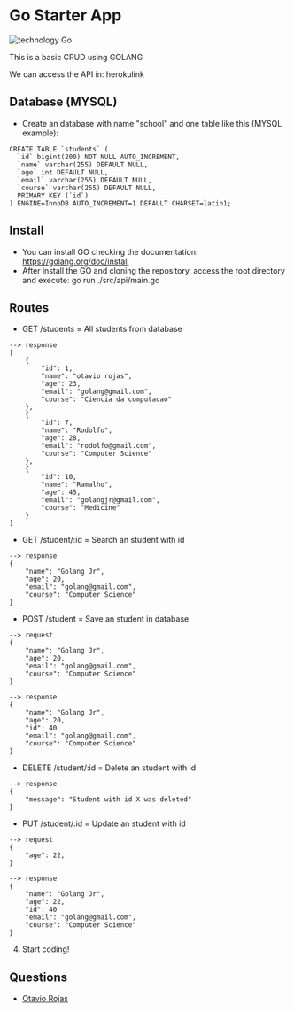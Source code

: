 # Go Starter App

![technology Go](https://img.shields.io/badge/technology-go-blue.svg)

This is a basic CRUD using GOLANG

We can access the API in: herokulink

## Database (MYSQL)
- Create an database with name "school" and one table like this (MYSQL example):
```
CREATE TABLE `students` (
  `id` bigint(200) NOT NULL AUTO_INCREMENT,
  `name` varchar(255) DEFAULT NULL,
  `age` int DEFAULT NULL,
  `email` varchar(255) DEFAULT NULL,
  `course` varchar(255) DEFAULT NULL,
  PRIMARY KEY (`id`)
) ENGINE=InnoDB AUTO_INCREMENT=1 DEFAULT CHARSET=latin1;

```

## Install
- You can install GO checking the documentation: https://golang.org/doc/install
- After install the GO and cloning the repository, access the root directory  and execute: go run ./src/api/main.go 

## Routes
- GET /students = All students from database

```
--> response
[
    {
        "id": 1,
        "name": "otavio rojas",
        "age": 23,
        "email": "golang@gmail.com",
        "course": "Ciencia da computacao"
    },
    {
        "id": 7,
        "name": "Rodolfo",
        "age": 28,
        "email": "rodolfo@gmail.com",
        "course": "Computer Science"
    },
    {
        "id": 10,
        "name": "Ramalho",
        "age": 45,
        "email": "golangjr@gmail.com",
        "course": "Medicine"
    }
]
```

- GET /student/:id = Search an student with id

```
--> response
{
    "name": "Golang Jr",
    "age": 20,
    "email": "golang@gmail.com",
    "course": "Computer Science"
}
```

- POST /student = Save an student in database

```
--> request
{
    "name": "Golang Jr",
    "age": 20,
    "email": "golang@gmail.com",
    "course": "Computer Science"
}
```
```
--> response
{
    "name": "Golang Jr",
    "age": 20,
    "id": 40
    "email": "golang@gmail.com",
    "course": "Computer Science"
}
```

- DELETE /student/:id = Delete an student with id

```
--> response
{
    "message": "Student with id X was deleted"
}

```
- PUT /student/:id = Update an student with id

```
--> request
{
    "age": 22,
}
```

```
--> response
{
    "name": "Golang Jr",
    "age": 22,
    "id": 40
    "email": "golang@gmail.com",
    "course": "Computer Science"
}
```

4. Start coding!

## Questions

* [Otavio Rojas](xrojasinc@gmail.com)
